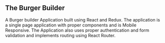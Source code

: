 ## The Burger Builder

A Burger builder Application built using React and Redux. The application is a single page application with proper components and is Mobile Responsive. The Application also uses proper authentication and form validation and implements routing using React Router.